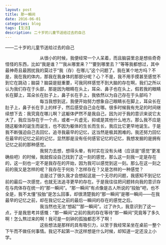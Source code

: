 ```yaml
---
layout: post
title: 那一瞬间
date: 2016-06-01
categories: blog
tags: [生活]
description: 二十岁的儿童节送给过去的自己
---
```


——二十岁的儿童节送给过去的自己  

&emsp;&emsp;&emsp;&emsp;&emsp;&emsp;&emsp;&emsp;从很小的时候，我便经常一个人呆着，而且脑袋里总是想些奇奇怪怪的东西，比如“我是谁？”“我从哪里来？”“要到哪里去？”等等我都想过，其中最神奇且最困扰我的莫过于“我（存）在哪儿”这个问题了。我在某个地方吗？不是，我在我的体内，那我在我身体的那部分呢？心？不是，我不用手摸甚至感觉不到它在跳动；脑袋？脑袋是挺重要，可我同样感觉不到大脑的存在啊，我们之所以认为我们存在于头部，那是因为眼睛在头上，耳朵、鼻子也在头上，假若我的眼睛长在脚上，耳朵长在肚子上，鼻子长在手上，我依然以为自己存在于头部吗？  	
&emsp;&emsp;&emsp;&emsp;&emsp;&emsp;&emsp;&emsp;每当我想到这，我便开始努力想象自己眼睛长在脚上，耳朵长在肚子上，鼻子长在手上的样子，然后感受自己会在哪。很多时候我有充足的时间继续想下去：我究竟在哪儿啊？这躯体俨然不是我自己，因为对于我的意识来说它太大了，我应当存在于一个点，或者一片虚无，抑或是其他什么地方。那么我不应是随这躯体的诞生而诞生，也不因为躯体的生长而生长，我应比它更早地诞生。于是我不断强迫自己去回忆，追寻我最早的记忆，这当然是极其困难的。我还努力回忆在最早的记忆之前的记忆，显然那是没有任何感官记忆的记忆，我想发掘的是拥有记忆之前的那种感觉。  
&emsp;&emsp;&emsp;&emsp;&emsp;&emsp;&emsp;&emsp;我努力去想，想得头晕，有时实在没有头绪（应该是“感觉”更准确些吧）的时候，我就假设自己找到了这一刻的感觉，那么这一刻我一定是存在的，这一刻也一定不是我存在的开始，因为我可以感觉到这一刻。那么在这一刻之前的我又是怎样的呢？我存在于何处？怎样存在？又是怎样的一种感觉？  
&emsp;&emsp;&emsp;&emsp;&emsp;&emsp;&emsp;&emsp;总是过了很久我才会想起这是一个无尽的问题，我感知不到记忆前的最后一次感觉，也就无法追寻更早的存在。于是我往往把问题转向我的意识存在与肉体存在统一的“那一瞬间”。“那一瞬间”有点像是古人所说的“投胎”吧，也不全是，我不太懂“投胎”是怎么回事，却很清楚我的“那一瞬间”是哪一瞬间——在我最早的记忆之前，却在我记忆之前的最后一瞬间的存在的感觉之后。  
&emsp;&emsp;&emsp;&emsp;&emsp;&emsp;&emsp;&emsp;我当然也无法“想起”“那一瞬间”。过了许久，我意识到了这一点，于是我思考并感慨：“那一瞬间”之前的我的存在等待“那一瞬间”究竟等了多久啊！怎么熬过来的啊！我可是一刻钟的孤独都忍不了啊！  
&emsp;&emsp;&emsp;&emsp;&emsp;&emsp;&emsp;&emsp;这些想法是那样的具有吸引力，以至于我经常呆坐在桌前一整个下午而不做任何事情。我记不起第一次这样想是什么时候，却知道一定还没上小学。